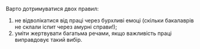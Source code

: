Варто дотримуватися двох правил: 
1) не відволікатися від праці через бурхливі емоці (скільки бакалаврів не склали іспит через амурні справи!); 
2) уміти жертвувати багатьма речами, якщо важливість праці виправдовує такий вибір.